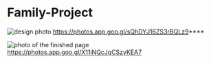 # Family-Project

![design photo](https://photos.app.goo.gl/sQhDYJ16ZS3rBQLz9) https://photos.app.goo.gl/sQhDYJ16ZS3rBQLz9****

![photo of the finished page](https://photos.app.goo.gl/X11iNQcJqCSzyKEA7) https://photos.app.goo.gl/X11iNQcJqCSzyKEA7
